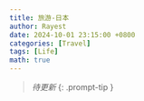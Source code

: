 ```yaml
---
title: 旅游-日本
author: Rayest
date: 2024-10-01 23:15:00 +0800
categories: [Travel]
tags: [Life]
math: true
---
```


> *待更新*
{: .prompt-tip }